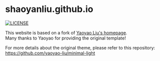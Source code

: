 # shaoyanliu.github.io

[![LICENSE](https://img.shields.io/github/license/yaoyao-liu/minimal-light?style=flat-square&logo=creative-commons&color=EF9421)](https://github.com/yaoyao-liu/yaoyao-liu.github.io/blob/main/LICENSE)

This website is based on a fork of [Yaoyao Liu's homepage](https://github.com/yaoyao-liu/yaoyao-liu.github.io).  
Many thanks to Yaoyao for providing the original template!

For more details about the original theme, please refer to this repository:  
<https://github.com/yaoyao-liu/minimal-light>